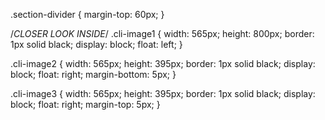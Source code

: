 .section-divider {
  margin-top: 60px;
}

/*CLOSER LOOK INSIDE*/
.cli-image1 {
  width: 565px;
  height: 800px;
  border: 1px solid black;
  display: block;
  float: left;
}

.cli-image2 {
  width: 565px;
  height: 395px;
  border: 1px solid black;
  display: block;
  float: right;
  margin-bottom: 5px;
}

.cli-image3 {
  width: 565px;
  height: 395px;
  border: 1px solid black;
  display: block;
  float: right;
  margin-top: 5px;
}
